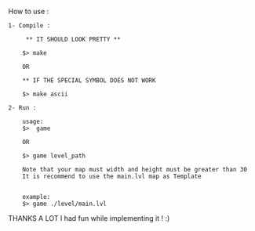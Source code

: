 How to use :

	1- Compile :

		 ** IT SHOULD LOOK PRETTY **

		$> make

		OR

		** IF THE SPECIAL SYMBOL DOES NOT WORK

		$> make ascii

	2- Run :

		usage:
		$> 	game

		OR

		$> game level_path

		Note that your map must width and height must be greater than 30
		It is recommend to use the main.lvl map as Template


		example:
		$> game ./level/main.lvl

THANKS A LOT I had fun while implementing it ! :)
